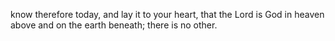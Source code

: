 know therefore today, and lay it to your heart, that the Lord is God in heaven above and on the earth beneath; there is no other.
